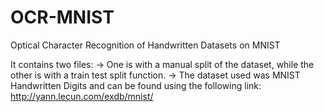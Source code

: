 # OCR-MNIST
Optical Character Recognition of Handwritten Datasets on MNIST

It contains two files:
-> One is with a manual split of the dataset, while the other is with a train test split function.
-> The dataset used was MNIST Handwritten Digits and can be found using the following link: http://yann.lecun.com/exdb/mnist/


